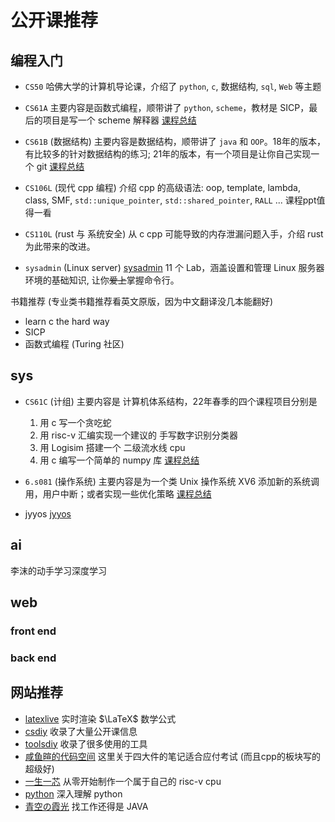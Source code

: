 # 公开课推荐
## 编程入门

- `CS50` 
    哈佛大学的计算机导论课，介绍了 `python`, `c`, 数据结构, `sql`, `Web` 等主题   

- `CS61A`
    主要内容是函数式编程，顺带讲了 `python`, `scheme`，教材是 SICP，最后的项目是写一个 scheme 解释器
    [课程总结](summery/UCB%20CS61A%20Structure%20and%20Interpretation%20of%20Computer%20Programs%20-%20CS%20Plan.md)

- `CS61B` (数据结构)
    主要内容是数据结构，顺带讲了 `java` 和 `OOP`。18年的版本，有比较多的针对数据结构的练习; 21年的版本，有一个项目是让你自己实现一个 git 
    [课程总结](summery/UCB%20CS61B%20Data%20Structures%20-%20CS%20Plan.md)

- `CS106L` (现代 cpp 编程)
    介绍 cpp 的高级语法: oop, template, lambda, class, SMF,  `std::unique_pointer`, `std::shared_pointer`, `RALL` ... 
    课程ppt值得一看

- `CS110L` (rust 与 系统安全)
    从 c cpp 可能导致的内存泄漏问题入手，介绍 rust 为此带来的改进。

- `sysadmin` (Linux server) 
    [sysadmin](https://decal.ocf.berkeley.edu/) 
    11 个 Lab，涵盖设置和管理 Linux 服务器环境的基础知识, 让你~~爱上~~掌握命令行。

书籍推荐
(专业类书籍推荐看英文原版，因为中文翻译没几本能翻好)

- learn c the hard way
- SICP
- 函数式编程 (Turing 社区)

## sys

- `CS61C` (计组)
    主要内容是 计算机体系结构，22年春季的四个课程项目分别是 
    1. 用 c 写一个贪吃蛇
    2. 用 risc-v 汇编实现一个建议的 手写数字识别分类器 
    3. 用 Logisim 搭建一个 二级流水线 cpu
    4. 用 c 编写一个简单的 numpy 库
    [课程总结](summery/UCB%20CS61C%20Great%20Ideas%20in%20Computer%20Architecture%20(Machine%20Structures)%20-%20CS%20Plan.md)

- `6.s081` (操作系统)
    主要内容是为一个类 Unix 操作系统 XV6 添加新的系统调用，用户中断；或者实现一些优化策略
    [课程总结](summery/os_summery.md)

- jyyos 
    [jyyos](https://space.bilibili.com/202224425/channel/collectiondetail?sid=1116786)

## ai

李沫的动手学习深度学习

## web 

### front end
### back end

## 网站推荐

- [latexlive](https://latexlive.com) 实时渲染 $\LaTeX$ 数学公式
- [csdiy](https://csdiy.wiki/) 收录了大量公开课信息
- [toolsdiy](https://tooldiy.ry.rs/) 收录了很多使用的工具
- [咸鱼暄的代码空间](https://xuan-insr.github.io/) 这里关于四大件的笔记适合应付考试 (而且cpp的板块写的超级好)
- [一生一芯](https://ysyx.oscc.cc/) 从零开始制作一个属于自己的 risc-v cpu
- [python](https://space.bilibili.com/245645656?spm_id_from=333.337.0.0) 深入理解 python 
- [青空の霞光](https://space.bilibili.com/37737161?spm_id_from=333.337.0.0) 找工作还得是 JAVA
